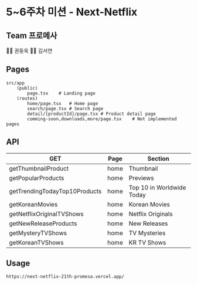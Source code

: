 # 5~6주차 미션 - Next-Netflix

## Team 프로메사

👨‍💻 권동욱
👩‍💻 김서연

## Pages

    src/app
        (public)
            page.tsx    # Landing page
        (routes)
            home/page.tsx   # Home page
            search/page.tsx # Search page
            detail/[productId]/page.tsx # Product detail page
            comming-soon,downloads,more/page.tsx    # Not implemented pages

## API

| GET                           | Page | Section                   |
| ----------------------------- | ---- | ------------------------- |
| getThumbnailProduct           | home | Thumbnail                 |
| getPopularProducts            | home | Previews                  |
| getTrendingTodayTop10Products | home | Top 10 in Worldwide Today |
| getKoreanMovies               | home | Korean Movies             |
| getNetflixOriginalTVShows     | home | Netflix Originals         |
| getNewReleaseProducts         | home | New Releases              |
| getMysteryTVShows             | home | TV Mysteries              |
| getKoreanTVShows              | home | KR TV Shows               |

## Usage

    https://next-netflix-21th-promesa.vercel.app/
